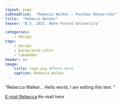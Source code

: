 ```yaml
---
layout: page
subheadline:  "Rebecca Walker - Postbac Researcher"
title:  "Rebecca Walker"
teaser: "B.S. 2021, Wake Forest University"

categories:
    - design
tags:
    - design
    - background color
    - labmember
header: no
image:
    title: logo.png #Photo here
    caption: Rebecca Walker
---
```

"Rebecca Walker... Hello world, I am editing this text. "

[E-mail Rebecca](mailto:==iii===@nih.gov)  #e-mail here

